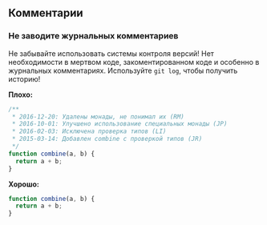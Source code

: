## Комментарии
### Не заводите журнальных комментариев

Не забывайте использовать системы контроля версий! Нет необходимости в мертвом коде, закоментированном коде и особенно в журнальных комментариях. Используйте `git log`, чтобы получить историю!

**Плохо:**

```javascript
/**
 * 2016-12-20: Удалены монады, не понимал их (RM)
 * 2016-10-01: Улучшено использование специальных монады (JP)
 * 2016-02-03: Исключена проверка типов (LI)
 * 2015-03-14: Добавлен combine с проверкой типов (JR)
 */
function combine(a, b) {
  return a + b;
}
```

**Хорошо:**

```javascript
function combine(a, b) {
  return a + b;
}
```